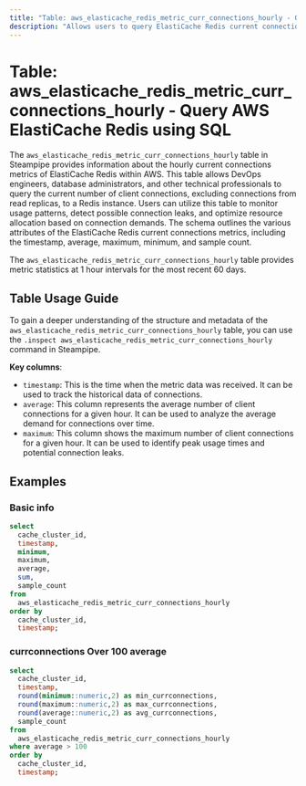 ```yaml
---
title: "Table: aws_elasticache_redis_metric_curr_connections_hourly - Query AWS ElastiCache Redis using SQL"
description: "Allows users to query ElastiCache Redis current connections metrics on an hourly basis."
---
```


# Table: aws_elasticache_redis_metric_curr_connections_hourly - Query AWS ElastiCache Redis using SQL

The `aws_elasticache_redis_metric_curr_connections_hourly` table in Steampipe provides information about the hourly current connections metrics of ElastiCache Redis within AWS. This table allows DevOps engineers, database administrators, and other technical professionals to query the current number of client connections, excluding connections from read replicas, to a Redis instance. Users can utilize this table to monitor usage patterns, detect possible connection leaks, and optimize resource allocation based on connection demands. The schema outlines the various attributes of the ElastiCache Redis current connections metrics, including the timestamp, average, maximum, minimum, and sample count.

The `aws_elasticache_redis_metric_curr_connections_hourly` table provides metric statistics at 1 hour intervals for the most recent 60 days.

## Table Usage Guide

To gain a deeper understanding of the structure and metadata of the `aws_elasticache_redis_metric_curr_connections_hourly` table, you can use the `.inspect aws_elasticache_redis_metric_curr_connections_hourly` command in Steampipe.

**Key columns**:

* `timestamp`: This is the time when the metric data was received. It can be used to track the historical data of connections.
* `average`: This column represents the average number of client connections for a given hour. It can be used to analyze the average demand for connections over time.
* `maximum`: This column shows the maximum number of client connections for a given hour. It can be used to identify peak usage times and potential connection leaks.

## Examples

### Basic info

```sql
select
  cache_cluster_id,
  timestamp,
  minimum,
  maximum,
  average,
  sum,
  sample_count
from
  aws_elasticache_redis_metric_curr_connections_hourly
order by
  cache_cluster_id,
  timestamp;
```

### currconnections Over 100 average

```sql
select
  cache_cluster_id,
  timestamp,
  round(minimum::numeric,2) as min_currconnections,
  round(maximum::numeric,2) as max_currconnections,
  round(average::numeric,2) as avg_currconnections,
  sample_count
from
  aws_elasticache_redis_metric_curr_connections_hourly
where average > 100
order by
  cache_cluster_id,
  timestamp;
```

